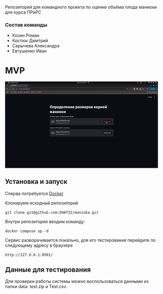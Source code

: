 Репозиторий для командного проекта по оценке объёма плода маниоки для курса ПРиРС

### Состав команды

* Козин Роман
* Костюк Дмитрий
* Сарычева Александра
* Евтушенко Иван

# MVP

![Анимация](/data/gif.gif)

## Установка и запуск

Сперва потребуется [Docker](https://www.docker.com/)

Клонируем исходный репозиторий

```
git clone git@github.com:EHAT32/manioka.git
```

Внутри репозитория вводим команду:

```
docker compose up -d 
```

Сервис разворачивается локально, для его тестирования перейдите по следующему адресу в браузере

```
http://127.0.0.1:8501/
```

## Данные для тестирования

Для проверки работы системы можно воспользоваться данными из папки data: test.zip и Test.csv.
